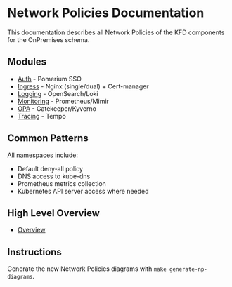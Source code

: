 # Network Policies Documentation

This documentation describes all Network Policies of the KFD components for the OnPremises schema.

## Modules
- [Auth](modules/auth/README.md) - Pomerium SSO
- [Ingress](modules/ingress/README.md) - Nginx (single/dual) + Cert-manager
- [Logging](modules/logging/README.md) - OpenSearch/Loki
- [Monitoring](modules/monitoring/README.md) - Prometheus/Mimir
- [OPA](modules/opa/README.md) - Gatekeeper/Kyverno
- [Tracing](modules/tracing/README.md) - Tempo

## Common Patterns
All namespaces include:
- Default deny-all policy
- DNS access to kube-dns
- Prometheus metrics collection
- Kubernetes API server access where needed

## High Level Overview
- [Overview](overview.md)

## Instructions
Generate the new Network Policies diagrams with `make generate-np-diagrams`.